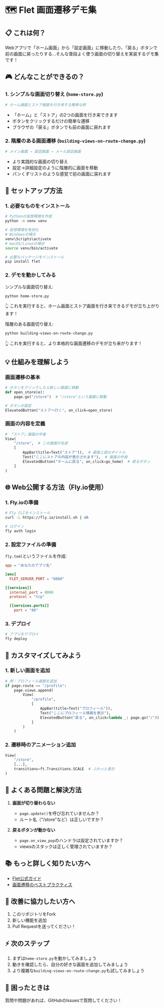 # 🗺️ Flet 画面遷移デモ集

## 📋 これは何？

Webアプリで「ホーム画面」から「設定画面」に移動したり、「戻る」ボタンで前の画面に戻ったりする...そんな普段よく使う画面の切り替えを実装するデモ集です！

## 🎮 どんなことができるの？

### 1. シンプルな画面切り替え (`home-store.py`)
```python
# ホーム画面とストア画面を行き来する簡単な例
```

- 「ホーム」と「ストア」の2つの画面を行き来できます
- ボタンをクリックするだけの簡単な遷移
- ブラウザの「戻る」ボタンでも前の画面に戻れます

### 2. 階層のある画面遷移 (`building-views-on-route-change.py`)
```python
# メイン画面 → 設定画面 → メール設定画面
```

- より実践的な画面の切り替え
- 設定→詳細設定のように階層的に画面を移動
- パンくずリストのような感覚で前の画面に戻れます

## 🔧 セットアップ方法

### 1. 必要なものをインストール
```bash
# Pythonの仮想環境を作成
python -m venv venv

# 仮想環境を有効化
# Windowsの場合
venv\Scripts\activate
# macOS/Linuxの場合
source venv/bin/activate

# 必要なパッケージをインストール
pip install flet
```

### 2. デモを動かしてみる

シンプルな画面切り替え:
```bash
python home-store.py
```
👆 これを実行すると、ホーム画面とストア画面を行き来できるデモが立ち上がります！

階層のある画面切り替え:
```bash
python building-views-on-route-change.py
```
👆 これを実行すると、より本格的な画面遷移のデモが立ち来がります！

## 💡 仕組みを理解しよう

### 画面遷移の基本
```python
# ボタンをクリックしたら新しい画面に移動
def open_store(e):
    page.go("/store")  # "/store"という画面に移動

# ボタンの設定
ElevatedButton("ストアへ行く", on_click=open_store)
```

### 画面の内容を定義
```python
# 「ストア」画面の中身
View(
    "/store",  # この画面の名前
    [
        AppBar(title=Text("ストア")),  # 画面上部のタイトル
        Text("ここにストアの内容が表示されます"),  # 画面の中身
        ElevatedButton("ホームに戻る", on_click=go_home)  # 戻るボタン
    ]
)
```

## 🌐 Web公開する方法（Fly.io使用）

### 1. Fly.ioの準備
```bash
# Fly CLIをインストール
curl -L https://fly.io/install.sh | sh

# ログイン
fly auth login
```

### 2. 設定ファイルの準備
`fly.toml`というファイルを作成:
```toml
app = "あなたのアプリ名"

[env]
  FLET_SERVER_PORT = "8080"

[[services]]
  internal_port = 8080
  protocol = "tcp"

  [[services.ports]]
    port = "80"
```

### 3. デプロイ
```bash
# アプリをデプロイ
fly deploy
```

## 🎨 カスタマイズしてみよう

### 1. 新しい画面を追加
```python
# 例：プロフィール画面を追加
if page.route == "/profile":
    page.views.append(
        View(
            "/profile",
            [
                AppBar(title=Text("プロフィール")),
                Text("ここにプロフィール情報を表示"),
                ElevatedButton("戻る", on_click=lambda _: page.go("/"))
            ]
        )
    )
```

### 2. 遷移時のアニメーション追加
```python
View(
    "/store",
    [...],
    transitions=ft.Transitions.SCALE  # ふわっと表示
)
```

## 🐛 よくある問題と解決方法

1. **画面が切り替わらない**
   - `page.update()`を呼び忘れていませんか？
   - ルート名（"/store"など）は正しいですか？

2. **戻るボタンが動かない**
   - `page.on_view_pop`のハンドラは設定されていますか？
   - viewsのスタックは正しく管理されていますか？

## 📚 もっと詳しく知りたい方へ

- [Flet公式ガイド](https://flet.dev/docs/guides/python/navigation-and-routing)
- [画面遷移のベストプラクティス](https://flet.dev/docs/guides/python/navigation-and-routing#best-practices)

## 🤝 改善に協力したい方へ

1. このリポジトリをFork
2. 新しい機能を追加
3. Pull Requestを送ってください！

## ⚡ 次のステップ

1. まずは`home-store.py`を動かしてみましょう
2. 動きを確認したら、自分の好きな画面を追加してみましょう
3. より複雑な`building-views-on-route-change.py`も試してみましょう

## 💬 困ったときは

質問や問題があれば、GitHubのIssuesで質問してください！